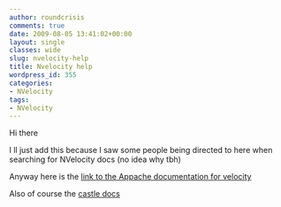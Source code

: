```yaml
---
author: roundcrisis
comments: true
date: 2009-08-05 13:41:02+00:00
layout: single
classes: wide
slug: nvelocity-help
title: Nvelocity help
wordpress_id: 355
categories:
- NVelocity
tags:
- NVelocity
---
```


Hi there

I ll just add this because I saw some people being directed to here when searching for NVelocity docs (no idea why tbh)

Anyway here is the [link to the Appache documentation for velocity](http://velocity.apache.org/engine/releases/velocity-1.5/vtl-reference-guide.html)

Also of course the [castle docs](http://www.castleproject.org/others/nvelocity/index.html)
